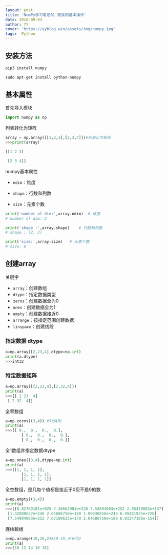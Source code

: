 ```yaml
---
layout: post
title: 'NumPy学习笔记01 安装和基本操作'
date: 2018-09-03
author: YY
cover: 'https://yyblog.win/assets/img/numpy.jpg'
tags:  Python
---
```

## 安装方法 ##

```python
pip3 install numpy
```

```python
sudo apt-get install python-numpy
```
## 基本属性 ##

首先导入模块
````python
import numpy as np
````

列表转化为矩阵
````python
array = np.array([[1,2,3],[2,3,4]])#列表化为矩阵
>>>print(array)

[[1 2 3]

 [2 3 4]]
````

numpy基本属性
- `ndim`：维度


- `shape`：行数和列数


- `size`：元素个数

```python
print('number of dim:',array.ndim)  # 维度
# number of dim: 2

print('shape :',array.shape)    # 行数和列数
# shape : (2, 3)

print('size:',array.size)   # 元素个数
# size: 6
````

## 创建array ##

关键字
- `array`：创建数组
- `dtype`：指定数据类型
- `zeros`：创建数据全为0
- `ones`：创建数据全为1
- `empty`：创建数据接近0
- `arrange`：按指定范围创建数据
- `linspace`：创建线段

### 指定数据 dtype ###
````python
a=np.array([2,23,4],dtype=np.int)
print(a.dtype)
>>>int32
````

### 特定数据矩阵 ###
````python
a=np.array([[2,23,4],[2,32,4]])
print(a)
>>>[[ 2 23  4]
 [ 2 32  4]]
````

全零数组
````python
a=np.zeros((3,4)) #3行4列
print(a)
>>>[[ 0.,  0.,  0.,  0.],
       [ 0.,  0.,  0.,  0.],
       [ 0.,  0.,  0.,  0.]]
````

全1数组并指定数据dtype
```python
a=np.ones((3,4),dtype=np.int)
print(a)
>>>[[1, 1, 1, 1],
       [1, 1, 1, 1],
       [1, 1, 1, 1]]
```

全空数组，是几每个值都是接近于0但不是0的数
````python
a=np.empty((3,4))
print(a)
>>>[[8.82769181e+025 7.36662981e+228 7.54894003e+252 2.95479883e+137]
 [1.42800637e+248 2.64686750e+180 1.09936856e+248 6.99481925e+228]
 [7.54894003e+252 7.67109635e+170 2.64686750e+180 6.01347186e-154]]
````

连续数组
````python
a=np.arange(10,20,2)#10-19,步长为2
print(a)
>>>[10 12 14 16 18]
````